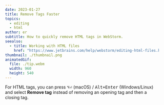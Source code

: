 ```yaml
---
date: 2023-01-27
title: Remove Tags Faster
topics:
  - editing
  - html
author: er
subtitle: How to quickly remove HTML tags in WebStorm.
seealso:
  - title: Working with HTML files
    href: "https://www.jetbrains.com/help/webstorm/editing-html-files.html"
thumbnail: ./thumbnail.png
animatedGif:
  file: ./tip.webm
  width: 960
  height: 540
---
```


For HTML tags, you can press <kbd>⌥⏎</kbd> (macOS) / <kbd>Alt+Enter</kbd> (Windows/Linux) and select **Remove tag** instead of removing an opening tag and then a closing tag.
